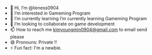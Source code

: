 - 👋 Hi, I’m @lieness0904
- 👀 I’m interested in Gameming Program
- 🌱 I’m currently learning I’m currently learning Gameming Program
- 💞️ I’m looking to collaborate on game development
- 📫 How to reach me kimyoungmin0904@gmail.com to email send please
- 😄 Pronouns: Private !!
- ⚡ Fun fact: I'm a newbie. 

<!---
lieness0904/lieness0904 is a ✨ special ✨ repository because its `README.md` (this file) appears on your GitHub profile.
You can click the Preview link to take a look at your changes.
--->
